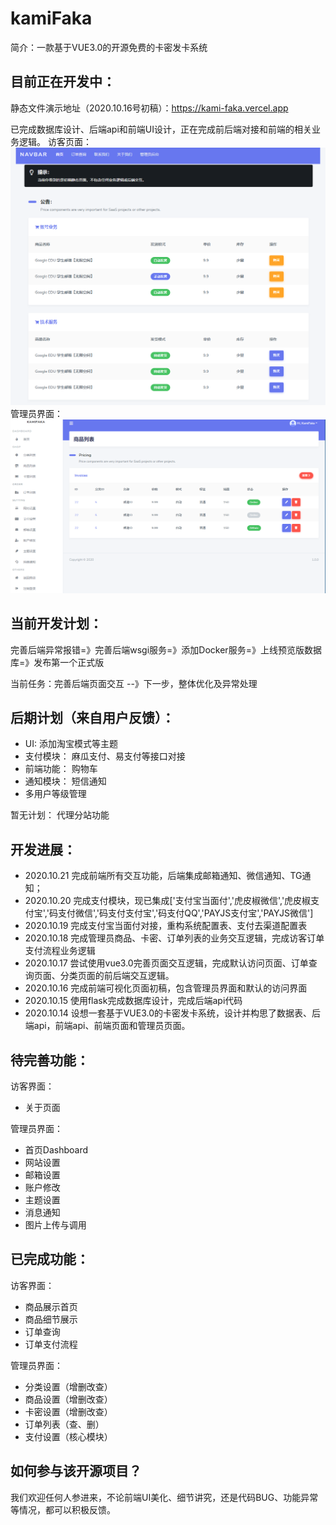 # kamiFaka
简介：一款基于VUE3.0的开源免费的卡密发卡系统

## 目前正在开发中：
静态文件演示地址（2020.10.16号初稿）：https://kami-faka.vercel.app

已完成数据库设计、后端api和前端UI设计，正在完成前后端对接和前端的相关业务逻辑。
访客页面：
![](home.png)
管理员界面：
![](dashboard.png)


## 当前开发计划：
完善后端异常报错=》完善后端wsgi服务=》添加Docker服务=》上线预览版数据库=》发布第一个正式版

当前任务：完善后端页面交互 --》下一步，整体优化及异常处理

## 后期计划（来自用户反馈）：
- UI: 添加淘宝模式等主题
- 支付模块： 麻瓜支付、易支付等接口对接
- 前端功能： 购物车
- 通知模块： 短信通知
- 多用户等级管理
  
暂无计划： 代理分站功能


## 开发进展：

- 2020.10.21 完成前端所有交互功能，后端集成邮箱通知、微信通知、TG通知；
- 2020.10.20 完成支付模块，现已集成['支付宝当面付','虎皮椒微信','虎皮椒支付宝','码支付微信','码支付支付宝','码支付QQ','PAYJS支付宝','PAYJS微信']
- 2020.10.19 完成支付宝当面付对接，重构系统配置表、支付去渠道配置表
- 2020.10.18 完成管理员商品、卡密、订单列表的业务交互逻辑，完成访客订单支付流程业务逻辑
- 2020.10.17 尝试使用vue3.0完善页面交互逻辑，完成默认访问页面、订单查询页面、分类页面的前后端交互逻辑。
- 2020.10.16 完成前端可视化页面初稿，包含管理员界面和默认的访问界面
- 2020.10.15 使用flask完成数据库设计，完成后端api代码
- 2020.10.14 设想一套基于VUE3.0的卡密发卡系统，设计并构思了数据表、后端api，前端api、前端页面和管理员页面。

## 待完善功能：
访客界面：
- 关于页面


管理员界面：
- 首页Dashboard
- 网站设置
- 邮箱设置
- 账户修改
- 主题设置
- 消息通知
- 图片上传与调用

## 已完成功能：
访客界面：
- 商品展示首页
- 商品细节展示
- 订单查询
- 订单支付流程


管理员界面：
- 分类设置（增删改查）
- 商品设置（增删改查）
- 卡密设置（增删改查）
- 订单列表（查、删）
- 支付设置（核心模块）


## 如何参与该开源项目？

我们欢迎任何人参进来，不论前端UI美化、细节讲究，还是代码BUG、功能异常等情况，都可以积极反馈。